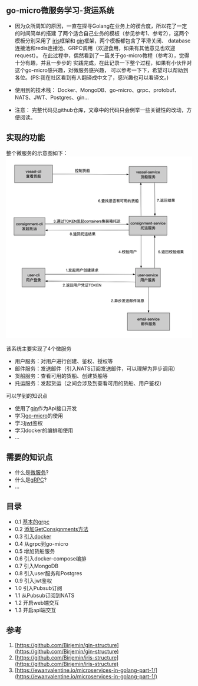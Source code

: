 ## go-micro微服务学习-货运系统
- 因为众所周知的原因，一直在探寻Golang在业务上的锲合度，所以花了一定的时间简单的搭建
了两个适合自己业务的模板（参见参考1、参考2），这两个模板分别采用了
[iris](http://github.com/kataras/iris)框架和
[gin](http://github.com/gin-gonic/gin)框架，两个模板都包含了平滑关闭、
database连接池和redis连接池、GRPC调用（欢迎食用，如果有其他意见也欢迎request）。
在此过程中，偶然看到了一篇关于go-micro教程（参考3），觉得十分有趣，并且一步步的
实践完成，在此记录一下整个过程，如果有小伙伴对这个go-micro感兴趣，对微服务感兴趣，
可以参考一下下，希望可以帮助到各位。(PS:我在社区看到有人翻译成中文了，感兴趣也可以看译文。)

- 使用到的技术栈：
Docker、MongoDB、go-micro、grpc、protobuf、NATS、JWT、Postgres、gin...

- 注意：
完整代码见github仓库，文章中的代码只会例举一些关键性的改动，方便阅读。

## 实现的功能
整个微服务的示意图如下：
![示意图](./img/2019122800.png)

该系统主要实现了4个微服务
- 用户服务：对用户进行创建、鉴权、授权等
- 邮件服务：发送邮件（引入NATS订阅发送邮件，可以理解为异步调用）
- 货船服务：查看可用的货船、创建货船等
- 托运服务：发起货运（之间会涉及到查看可用的货船、用户鉴权）

可以学到的知识点
- 使用了[gin](https://github.com/gin-gonic/gin)作为Api接口开发
- 学习[go-micro](https://github.com/micro/go-micro)的使用
- 学习[jwt](https://github.com/dgrijalva/jwt-go)鉴权
- 学习docker的编排和使用
- ...

## 需要的知识点
- 什么是[微服务](http://birjemin.com/wiki/tech-grpc)?
- 什么是[gRPC](http://birjemin.com/wiki/tech-grpc)?
- ...

## 目录

* 0.1 [基本的grpc](micro-shippy-1.md)
* 0.2 [添加GetConsignments方法](micro-shippy-2.md)
* 0.3 [引入docker](micro-shippy-3.md)
* 0.4 从grpc到go-micro
* 0.5 增加货船服务
* 0.6 引入docker-compose编排
* 0.7 引入MongoDB
* 0.8 引入user服务和Postgres
* 0.9 引入jwt鉴权
* 1.0 引入Pubsub订阅
* 1.1 从Pubsub订阅到NATS
* 1.2 开启web端交互
* 1.3 开启api端交互

## 参考
1. [https://github.com/Birjemin/gin-structure](https://github.com/Birjemin/gin-structure)
2. [https://github.com/Birjemin/iris-structure](https://github.com/Birjemin/iris-structure)
3. [https://ewanvalentine.io/microservices-in-golang-part-1/](https://ewanvalentine.io/microservices-in-golang-part-1/)